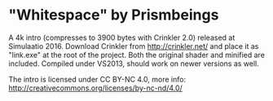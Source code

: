 # "Whitespace" by Prismbeings

A 4k intro (compresses to 3900 bytes with Crinkler 2.0) released at Simulaatio 2016. Download Crinkler from http://crinkler.net/ and place it as "link.exe" at the root of the project. Both the original shader and minified are included. Compiled under VS2013, should work on newer versions as well.

The intro is licensed under CC BY-NC 4.0, more info: http://creativecommons.org/licenses/by-nc-nd/4.0/
